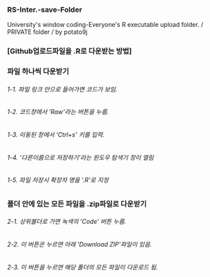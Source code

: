 ### RS-Inter.-save-Folder
University's window coding-Everyone's R executable upload folder. / PRIVATE folder / by potato9j


### [Github업로드파일을 .R로 다운받는 방법]

### 파일 하나씩 다운받기
###### 1-1. 파일 링크 안으로 들어가면 코드가 보임. 
###### 1-2. 코드창에서 'Raw'라는 버튼을 누름.  
###### 1-3. 이동된 창에서 'Ctrl+s' 키를 입력.  
###### 1-4. '다른이름으로 저장하기'라는 윈도우 탐색기 창이 열림
###### 1-5. 파일 저장시 확장자 명을 '.R'로 지정

### 폴더 안에 있는 모든 파일을 .zip파일로 다운받기
###### 2-1. 상위볼더로 가면 녹색의 'Code' 버튼 누름.
###### 2-2. 이 버튼은 누르면 아래 'Download ZIP'파일이 있음.
###### 2-3. 이 버튼을 누르면 해당 폴더의 모든 파일이 다운로드 됨.
